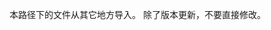 <!-- The files in this directory have been imported from other sources. Do not
edit them directly, except by replacing them with new versions. -->

本路径下的文件从其它地方导入。
除了版本更新，不要直接修改。
